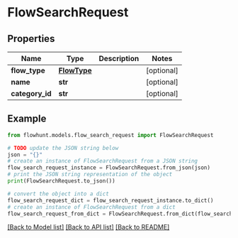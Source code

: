 # FlowSearchRequest


## Properties

Name | Type | Description | Notes
------------ | ------------- | ------------- | -------------
**flow_type** | [**FlowType**](FlowType.md) |  | [optional] 
**name** | **str** |  | [optional] 
**category_id** | **str** |  | [optional] 

## Example

```python
from flowhunt.models.flow_search_request import FlowSearchRequest

# TODO update the JSON string below
json = "{}"
# create an instance of FlowSearchRequest from a JSON string
flow_search_request_instance = FlowSearchRequest.from_json(json)
# print the JSON string representation of the object
print(FlowSearchRequest.to_json())

# convert the object into a dict
flow_search_request_dict = flow_search_request_instance.to_dict()
# create an instance of FlowSearchRequest from a dict
flow_search_request_from_dict = FlowSearchRequest.from_dict(flow_search_request_dict)
```
[[Back to Model list]](../README.md#documentation-for-models) [[Back to API list]](../README.md#documentation-for-api-endpoints) [[Back to README]](../README.md)


